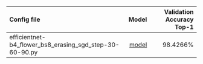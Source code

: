 | Config file                                             |                                                                                                                                             Model | Validation Accuracy Top-1 |
| :------------------------------------------------------ | ------------------------------------------------------------------------------------------------------------------------------------------------: | ------------------------: |
| efficientnet-b4_flower_bs8_erasing_sgd_step-30-60-90.py | [model](https://o365tsukuba-my.sharepoint.com/:u:/g/personal/xie_chun_gu_u_tsukuba_ac_jp/ETIuwZAgTvRNn3SgqWLBn20BCwWIzXNclGtae4MtVn1u5w?e=jDgedG) |                  98.4266% |
